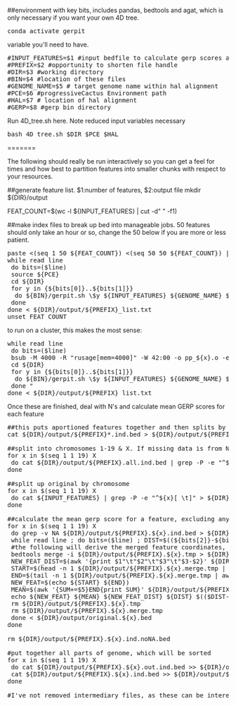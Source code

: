 ##environment with key bits, includes pandas, bedtools and agat, which is only necessary if you want your own 4D tree. 
<pre>conda activate gerpit</pre>

variable you'll need to have.
<pre>#INPUT_FEATURES=$1 #input bedfile to calculate gerp scores across
#PREFIX=$2 #opportunity to shorten file handle
#DIR=$3 #working directory
#BIN=$4 #location of these files
#GENOME_NAME=$5 # target genome name within hal alignment
#PCE=$6 #progressiveCactus Environment path
#HAL=$7 # location of hal alignment
#GERP=$8 #gerp bin directory
</pre>

Run 4D_tree.sh here. Note reduced input variables necessary
<pre>bash 4D_tree.sh $DIR $PCE $HAL
</pre>

=======

The following should really be run interactively so you can get a feel for times and how best to partition features into smaller chunks with respect to your resources.

##generate feature list. $1:number of features, $2:output file
mkdir ${DIR}/output

FEAT_COUNT=$(wc -l ${INPUT_FEATURES} | cut -d" " -f1)

##make index files to break up bed into manageable jobs. 50 features should only take an hour or so, change the 50 below if you are more or less patient.
<pre>paste <(seq 1 50 ${FEAT_COUNT}) <(seq 50 50 ${FEAT_COUNT}) | sed "$ s/$/${FEAT_COUNT}/" > ${DIR}/output/${PREFIX}_list.txt
while read line
 do bits=($line)
 source ${PCE} 
 cd ${DIR}
 for y in {${bits[0]}..${bits[1]}} 
  do ${BIN}/gerpit.sh \$y ${INPUT_FEATURES} ${GENOME_NAME} ${DIR}/output ${PREFIX}_${bits[0]} ${HAL} ${GERP}
 done
done < ${DIR}/output/${PREFIX}_list.txt
unset FEAT_COUNT
</pre>

to run on a cluster, this makes the most sense:
<pre>while read line
 do bits=($line)
 bsub -M 4000 -R "rusage[mem=4000]" -W 42:00 -o pp_${x}.o -e pp_${x}.e "source ${PCE} 
 cd ${DIR}
 for y in {${bits[0]}..${bits[1]}} 
  do ${BIN}/gerpit.sh \$y ${INPUT_FEATURES} ${GENOME_NAME} ${DIR}/output ${PREFIX}_${bits[0]} ${HAL} ${GERP}
 done "
done < ${DIR}/output/${PREFIX}_list.txt
</pre>

Once these are finished, deal with N's and calculate mean GERP scores for each feature
<pre>##this puts aportioned features together and then splits by chromomsome so sorting and calculations are faster: -M 40000 -W 10:00
cat ${DIR}/output/${PREFIX}*.ind.bed > ${DIR}/output/${PREFIX}.all.ind.bed

##split into chromosomes 1-19 & X. If missing data is from N's and are dealt with by refering to the original feature
for x in $(seq 1 1 19) X
 do cat ${DIR}/output/${PREFIX}.all.ind.bed | grep -P -e "^${x}[ \t]" | awk '{if (NF == 5) print $0}' | sort -k1,1V -k2,2g | uniq > ${DIR}/output/${PREFIX}.all.${x}.ind.bed
done

##split up original by chromosome
for x in $(seq 1 1 19) X
 do cat ${INPUT_FEATURES} | grep -P -e "^${x}[ \t]" > ${DIR}/output/original.${x}.bed
done

##calculate the mean gerp score for a feature, excluding any regions that contain N's
for x in $(seq 1 1 19) X 
 do grep -v NA ${DIR}/output/${PREFIX}.${x}.ind.bed > ${DIR}/output/${PREFIX}.${x}.ind.noNA.bed
 while read line ; do bits=($line) ; DIST=$((${bits[2]}-${bits[1]})) ; echo ${line} | sed 's/ /\t/g' | bedtools intersect -a stdin -b ${DIR}/output/${PREFIX}.${x}.ind.noNA.bed -wb | cut -f7- > ${DIR}/output/${PREFIX}.${x}.tmp
 #the following will derive the merged feature coordinates, reporting the size without N's and the extreme edges of the feature (so if it's split in two by any number of N's, we still report the new feature coordinates so that it includes the string of N's. The assumption is that N's in the middle will be very limited and it won't be worth splitting the feature, which is the correct way to deal with this if stretches of N's are more extensive. 
 bedtools merge -i ${DIR}/output/${PREFIX}.${x}.tmp > ${DIR}/output/${PREFIX}.${x}.merge.tmp
 NEW_FEAT_DIST=$(awk '{print $1"\t"$2"\t"$3"\t"$3-$2}' ${DIR}/output/${PREFIX}.${x}.merge.tmp | awk '{SUM+=$4}END{print SUM}')
 START=$(head -n 1 ${DIR}/output/${PREFIX}.${x}.merge.tmp | awk '{print $1" "$2}')
 END=$(tail -n 1 ${DIR}/output/${PREFIX}.${x}.merge.tmp | awk '{print $3}')
 NEW_FEAT=$(echo ${START} ${END})
 MEAN=$(awk '{SUM+=$5}END{print SUM}' ${DIR}/output/${PREFIX}.${x}.tmp | X=${NEW_FEAT_DIST} awk '{printf("%.6f\n", $1/ENVIRON["X"])}')
 echo ${NEW_FEAT} ${MEAN} ${NEW_FEAT_DIST} ${DIST} $(($DIST-$NEW_FEAT_DIST)) $line | sed 's/ /\t/g' >> ${DIR}/output/original.${x}.out.ind.bed
 rm ${DIR}/output/${PREFIX}.${x}.tmp
 rm ${DIR}/output/${PREFIX}.${x}.merge.tmp
 done < ${DIR}/output/original.${x}.bed
done

rm ${DIR}/output/${PREFIX}.${x}.ind.noNA.bed

#put together all parts of genome, which will be sorted
for x in $(seq 1 1 19) X
 do cat ${DIR}/output/${PREFIX}.${x}.out.ind.bed >> ${DIR}/output/${PREFIX}.mean.bed
 cat ${DIR}/output/${PREFIX}.${x}.ind.bed >> ${DIR}/output/${PREFIX}.ind.bed
done

#I've not removed intermediary files, as these can be interesting or necessary to debug, which I've put zero effort into sourcing.
</pre>
